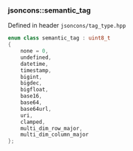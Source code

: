 ### jsoncons::semantic_tag

Defined in header `jsoncons/tag_type.hpp`

```c++
enum class semantic_tag : uint8_t 
{
    none = 0,
    undefined,
    datetime,
    timestamp,
    bigint,
    bigdec,
    bigfloat,
    base16,
    base64,
    base64url,
    uri,
    clamped,
    multi_dim_row_major,
    multi_dim_column_major
};
```

